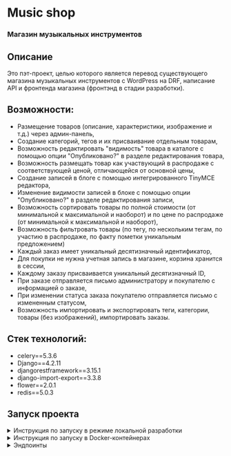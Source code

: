 # Music shop

### Магазин музыкальных инструментов


## Описание

Это пэт-проект, целью которого является перевод существующего магазина 
музыкальных инструментов с WordPress на DRF, написание API и фронтенда 
магазина (фронтэнд в стадии разработки).

## Возможности:
- Размещение товаров (описание, характеристики, изображение и т.д.) 
через админ-панель,
- Создание категорий, тегов и их присваивание отдельным товарам,
- Возможность редактировать "видимость" товара в каталоге с помощью опции 
"Опубликовано?" в разделе редактирования товара,
- Возможность размещать товар как участвующий в распродаже с соответствующей 
ценой, отличающейся от основной цены,
- Создание записей в блоге с помощью интегрированного TinyMCE редактора,
- Изменение видимости записей в блоке с помощью опции "Опубликовано?" 
в разделе редактирования записи,
- Возможность сортировать товары по полной стоимости (от минимальной 
к максимальной и наоборот) и по цене по распродаже (от минимальной к 
максимальной и наоборот),
- Возможность фильтровать товары (по тегу, по нескольким тегам, по участию 
в распродаже, по факту пометки уникальным предложением)
- Каждый заказ имеет уникальный десятизначный идентификатор,
- Для покупки не нужна учетная запись в магазине, корзина хранится в сессии,
- Каждому заказу присваивается уникальный десятизначный ID,
- При заказе отправляется письмо администратору и покупателю с информацией о 
заказе,
- При изменении статуса заказа покупателю отправляется письмо с измененным 
статусом,
- Возможность импортировать и экспортировать теги, категории, товары 
(без изображений), импортировать заказы.

## Стек технологий:
* celery==5.3.6
* Django==4.2.11
* djangorestframework==3.15.1
* django-import-export==3.3.8
* flower==2.0.1
* redis==5.0.3


## Запуск проекта

<details>

<summary>Инструкция по запуску в режиме локальной разработки</summary>

### **_Запуск из консоли._**

Клонируйте репозиторий с **develop веткой** к себе на машину:
```
git clone git@github.com:trsv-dev/music_shop.git -b develop
```
Перейдите в папку проекта:
```
cd music_shop/
```
Установите виртуальное окружение (**если работаете в Linux**):
```
python3.12 -m venv venv
```
Активируйте виртуальное окружение:
```
source venv/bin/activate
```
Перейдите в папку **backend**:
```
cd backend/
```
Переименовать **.env.example** в **.env**.

Убедитесь, что конфигурация Celery в .env настроена на использование в локальной среде.
Она должна выглядеть так:
```
#Celery settings:
###############################################################################

#### Uncomment these two strings if you use it in Docker:
#### Comment it if you use in in local development:
#CELERY_BROKER_URL='redis://redis:6379/0'
#CELERY_RESULT_BACKEND='redis://redis:6379/0'

#### Uncomment these two strings if you use in in local development.
#### Comment it if you use Docker:
CELERY_BROKER_URL='redis://127.0.0.1:6379/0'
CELERY_RESULT_BACKEND='redis://127.0.0.1:6379/0'

CELERY_BROKER_CONNECTION_RETRY_ON_STARTUP=True
```
Чтобы работало оповещение покупателя и админа о новом заказе, 
в .env замените раздел с email на тестовые настройки (используйте свой почтовый 
аккаунт, т.к. тестовый аккаунт может перестать работать):
```
#Email settings:
###############################################################################
RECIPIENT_ADDRESS='trsv.dev@yandex.ru'
EMAIL_HOST='smtp.yandex.ru'
EMAIL_PORT=465
EMAIL_USE_SSL=True
DEFAULT_FROM_EMAIL='trsv.dev@yandex.ru'
EMAIL_HOST_USER='trsv.dev@yandex.ru'
EMAIL_HOST_PASSWORD='hzitlzdryltagtly'
EMAIL_BACKEND='django.core.mail.backends.smtp.EmailBackend'
```
и укажите email администратора (замените на свой):
```
ADMIN_EMAIL=admin@email.xoxo
```
Убедитесь, что в **/backend/music_shop/settings.py** в качестве базы данных 
используется SQLite, а не PostgreSQL. Секция с настройками баз данных должна 
выглядеть так:
```
# SQLite's settings (for local development):
###############################################################################

DATABASES = {
    'default': {
        'ENGINE': 'django.db.backends.sqlite3',
        'NAME': BASE_DIR / 'db.sqlite3',
    }
}

# PostgreSQL's settings (for production or locally in containers):
###############################################################################

# DATABASES = {
#    'default': {
#        'ENGINE': 'django.db.backends.postgresql',
#        'NAME': os.getenv('POSTGRES_DB', 'django'),
#        'USER': os.getenv('POSTGRES_USER', 'django'),
#        'PASSWORD': os.getenv('POSTGRES_PASSWORD', 'you_need_to_set_the_password_in_env'),
#        'HOST': os.getenv('DB_HOST', 'localhost'),
#        'PORT': os.getenv('DB_PORT', 5432)
#    }
# }
```
Установите зависимости из файла requirements.txt:
```
pip install -r requirements.txt
``` 
Создайте и примените миграции БД:
```
python manage.py makemigrations
python manage.py migrate
```
Создайте суперпользователя:
```
python manage.py createsuperuser
```
Запустите локальный сервер разработки:
```
python manage.py runserver 127.0.0.1:10000
```
Открываем еще одно окно терминала, скачиваем контейнер с Redis:
```
docker pull redis
```
И запускаем его в режиме демона:
```
docker run -d --name redis -p 6379:6379 redis
```
Запускаем воркер Celery (**_в отдельном окне консоли_**, открытом по тому же пути, т.е. в папке /backend):
```
celery -A music_shop.celery worker -l info
```
**_Опционально:_** Запуск Flower (**_в отдельном окне консоли_**, открытом по тому же пути, т.е. в папке /backend). Мониторинг задач в celery будет доступен по http://127.0.0.1:5555
```
celery -A music_shop.celery flower
```

Перейдите в браузере по ссылке http://127.0.0.1:10000/admin/, вам будет доступна админка.

Flower доступен по http://127.0.0.1:5555 
с логином/паролем, заданным вами в .env (по умолчанию - _admin_ / _MySuperStrongPassword_).

</details>

<details>

<summary>Инструкция по запуску в Docker-контейнерах</summary>

### **_Запуск в контейнерах._**

Клонируйте репозиторий с **develop веткой** к себе на машину:
```
git clone git@github.com:trsv-dev/music_shop.git -b develop
```
Перейдите в папку проекта:
```
cd music_shop/
```
Переименовать **.env.example** в **.env**.

Убедитесь, что конфигурация Celery в .env настроена на использование в контейнерах.
Она должна выглядеть так:
```
#Celery settings:
###############################################################################

#### Uncomment these two strings if you use it in Docker:
#### Comment it if you use in in local development:
CELERY_BROKER_URL='redis://redis:6379/0'
CELERY_RESULT_BACKEND='redis://redis:6379/0'

#### Uncomment these two strings if you use in in local development.
#### Comment it if you use Docker:
#CELERY_BROKER_URL='redis://127.0.0.1:6379/0'
#CELERY_RESULT_BACKEND='redis://127.0.0.1:6379/0'

CELERY_BROKER_CONNECTION_RETRY_ON_STARTUP=True
```
Чтобы работало оповещение покупателя и админа о новом заказе, 
в .env замените раздел с email на тестовые настройки (используйте свой почтовый 
аккаунт, т.к. тестовый аккаунт может перестать работать):
```
#Email settings:
###############################################################################
RECIPIENT_ADDRESS='trsv.dev@yandex.ru'
EMAIL_HOST='smtp.yandex.ru'
EMAIL_PORT=465
EMAIL_USE_SSL=True
DEFAULT_FROM_EMAIL='trsv.dev@yandex.ru'
EMAIL_HOST_USER='trsv.dev@yandex.ru'
EMAIL_HOST_PASSWORD='hzitlzdryltagtly'
EMAIL_BACKEND='django.core.mail.backends.smtp.EmailBackend'
```
и укажите email администратора (замените на свой):
```
ADMIN_EMAIL=admin@email.xoxo
```
Закомментируйте в **/backend/music_shop/settings.py** секцию, отвечающую за 
настройки SQLite и раскомментируйте секцию с PostgreSQL. Это должно выглядеть так:
```
# SQLite's settings (for local development):
###############################################################################

# DATABASES = {
#     'default': {
#         'ENGINE': 'django.db.backends.sqlite3',
#         'NAME': BASE_DIR / 'db.sqlite3',
#     }
# }

# PostgreSQL's settings (for production or locally in containers):
###############################################################################

DATABASES = {
   'default': {
       'ENGINE': 'django.db.backends.postgresql',
       'NAME': os.getenv('POSTGRES_DB', 'django'),
       'USER': os.getenv('POSTGRES_USER', 'django'),
       'PASSWORD': os.getenv('POSTGRES_PASSWORD', 'you_need_to_set_the_password_in_env'),
       'HOST': os.getenv('DB_HOST', 'localhost'),
       'PORT': os.getenv('DB_PORT', 5432)
   }
}
```

Запустите контейнер в фоновом режиме:
```
docker compose -f docker-compose.yml up -d
```
Выполните и примените миграции БД (выполнять последовательно):
```
docker compose -f docker-compose.yml exec backend python manage.py makemigrations
docker compose -f docker-compose.yml exec backend python manage.py migrate
```
Соберите и скопируйте статику (выполнять последовательно):
```
docker compose -f docker-compose.yml exec backend python manage.py collectstatic
docker compose -f docker-compose.yml exec backend cp -r /app/collected_static/. /app/static/
```
Создайте суперпользователя:
```
docker compose -f docker-compose.yml exec backend python manage.py createsuperuser
```

Перейдите в браузере по ссылке http://127.0.0.1:10000/admin/, вам будет доступна админка.

Flower доступен по http://127.0.0.1:5555 
с логином/паролем, заданным вами в .env (по умолчанию - _admin_ / _MySuperStrongPassword_).

</details>
<details>
<summary>Эндпоинты</summary>

Все эндпоинты и возможные запросы описаны в [документации](https://documenter.getpostman.com/view/26097853/2sA3JGgPwv).
</details>